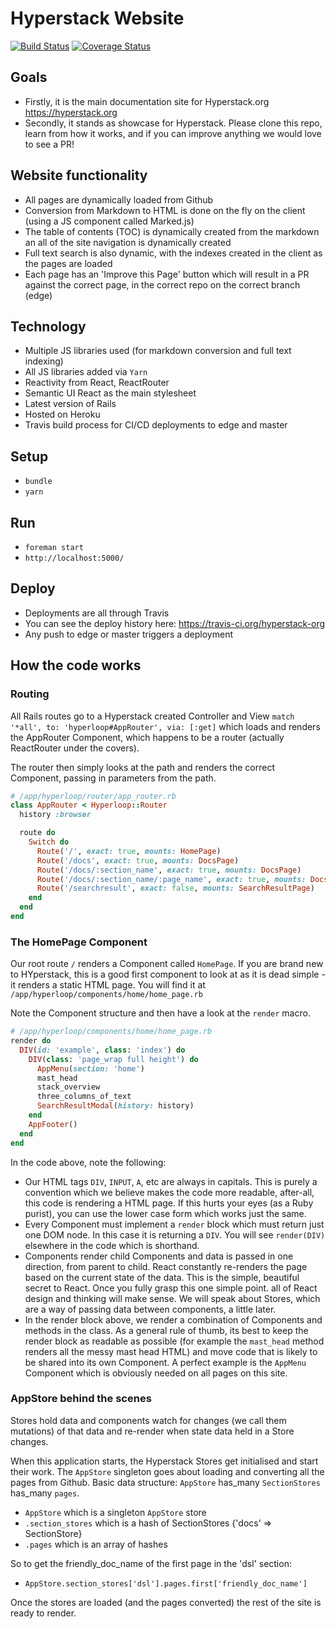 # Hyperstack Website

[![Build Status](https://travis-ci.org/hyperstack-org/hyperstack-website.svg?branch=master)](https://travis-ci.org/hyperstack-org/hyperstack-website)
[![Coverage Status](https://coveralls.io/repos/github/hyperstack-org/hyperstack-website/badge.svg?branch=master)](https://coveralls.io/github/hyperstack-org/hyperstack-website?branch=master)

## Goals

+ Firstly, it is the main documentation site for Hyperstack.org https://hyperstack.org
+ Secondly, it stands as showcase for Hyperstack. Please clone this repo, learn from how it works, and if you can improve anything we would love to see a PR!

## Website functionality

+ All pages are dynamically loaded from Github
+ Conversion from Markdown to HTML is done on the fly on the client (using a JS component called Marked.js)
+ The table of contents (TOC) is dynamically created from the markdown an all of the site navigation is dynamically created
+ Full text search is also dynamic, with the indexes created in the client as the pages are loaded
+ Each page has an 'Improve this Page' button which will result in a PR against the correct page, in the correct repo on the correct branch (edge)

## Technology

+ Multiple JS libraries used (for markdown conversion and full text indexing)
+ All JS libraries added via `Yarn`
+ Reactivity from React, ReactRouter
+ Semantic UI React as the main stylesheet
+ Latest version of Rails
+ Hosted on Heroku
+ Travis build process for CI/CD deployments to edge and master

## Setup

+ `bundle`
+ `yarn`

## Run 

+ `foreman start`
+ `http://localhost:5000/`

## Deploy

+ Deployments are all through Travis
+ You can see the deploy history here: https://travis-ci.org/hyperstack-org
+ Any push to edge or master triggers a deployment

## How the code works

### Routing

All Rails routes go to a Hyperstack created Controller and View `match '*all', to: 'hyperloop#AppRouter', via: [:get]` which loads and renders the AppRouter Component, which happens to be a router (actually ReactRouter under the covers).

The router then simply looks at the path and renders the correct Component, passing in parameters from the path.

```ruby
# /app/hyperloop/router/app_router.rb
class AppRouter < Hyperloop::Router
  history :browser

  route do
    Switch do
      Route('/', exact: true, mounts: HomePage)
      Route('/docs', exact: true, mounts: DocsPage)
      Route('/docs/:section_name', exact: true, mounts: DocsPage)
      Route('/docs/:section_name/:page_name', exact: true, mounts: DocsPage)
      Route('/searchresult', exact: false, mounts: SearchResultPage)
    end
  end
end
```

### The HomePage Component

Our root route `/` renders a Component called `HomePage`. If you are brand new to HYperstack, this is a good first component to look at as it is dead simple - it renders a static HTML page. You will find it at `/app/hyperloop/components/home/home_page.rb`

Note the Component structure and then have a look at the `render` macro.

```ruby
# /app/hyperloop/components/home/home_page.rb
render do
  DIV(id: 'example', class: 'index') do
    DIV(class: 'page_wrap full height') do
      AppMenu(section: 'home')
      mast_head
      stack_overview
      three_columns_of_text
      SearchResultModal(history: history)
    end
    AppFooter()
  end
end
```

In the code above, note the following:

+ Our HTML tags `DIV`, `INPUT`, `A`, etc are always in capitals. This is purely a convention which we believe makes the code more readable, after-all, this code is rendering a HTML page. If this hurts your eyes (as a Ruby purist), you can use the lower case form which works just the same.
+ Every Component must implement a `render` block which must return just one DOM node. In this case it is returning a `DIV`. You will see `render(DIV)` elsewhere in the code which is shorthand.
+ Components render child Components and data is passed in one direction, from parent to child. React constantly re-renders the page based on the current state of the data. This is the simple, beautiful secret to React. Once you fully grasp this one simple point. all of React design and thinking will make sense. We will speak about Stores, which are a way of passing data between components, a little later.
+ In the render block above, we render a combination of Components and methods in the class. As a general rule of thumb, its best to keep the render block as readable as possible (for example the `mast_head` method renders all the messy mast head HTML) and move code that is likely to be shared into its own Component. A perfect example is the `AppMenu` Component which is obviously needed on all pages on this site.

### AppStore behind the scenes

Stores hold data and components watch for changes (we call them mutations) of that data and re-render when state data held in a Store changes.

When this application starts, the Hyperstack Stores get initialised and start their work. The `AppStore` singleton goes about loading and converting all the pages from Github. Basic data structure: `AppStore` has_many `SectionStores` has_many `pages`.

+ `AppStore` which is a singleton `AppStore` store
+ `.section_stores` which is a hash of SectionStores {'docs' => SectionStore}
+ `.pages` which is an array of hashes

So to get the friendly_doc_name of the first page in the 'dsl' section:

+ `AppStore.section_stores['dsl'].pages.first['friendly_doc_name']`

Once the stores are loaded (and the pages converted) the rest of the site is ready to render.

